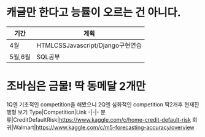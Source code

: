 # 캐글만 한다고 능률이 오르는 건 아니다.
기간|계획
-|-
4월|HTMLCSSJavascript/Django구현연습
5월,6월|SQL공부

# 조바심은 금물! 딱 동메달 2개만
1Q엔 기초적인 competition을 해봤으니
2Q엔 심화적인 competition 딱2개후 현재진행형 보기
Type|Competition|Link
-|-|-
분류|CreditDefaultRisk|https://www.kaggle.com/c/home-credit-default-risk
회귀|Walmart|https://www.kaggle.com/c/m5-forecasting-accuracy/overview
